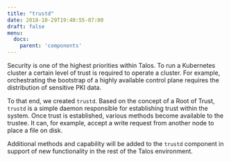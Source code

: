 ```yaml
---
title: "trustd"
date: 2018-10-29T19:40:55-07:00
draft: false
menu:
  docs:
    parent: 'components'
---
```


Security is one of the highest priorities within Talos.
To run a Kubernetes cluster a certain level of trust is required to operate a cluster.
For example, orchestrating the bootstrap of a highly available control plane requires the distribution of sensitive PKI data.

To that end, we created `trustd`.
Based on the concept of a Root of Trust, `trustd` is a simple daemon responsible for establishing trust within the system.
Once trust is established, various methods become available to the trustee.
It can, for example, accept a write request from another node to place a file on disk.

Additional methods and capability will be added to the `trustd` component in support of new functionality in the rest of the Talos environment.
